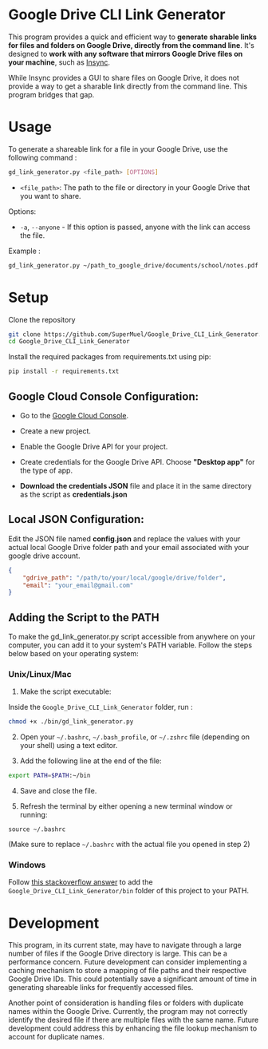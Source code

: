 # Google Drive CLI Link Generator

This program provides a quick and efficient way to **generate sharable links for files and folders on Google Drive, directly from the command line**. It's designed to **work with any software that mirrors Google Drive files on your machine**, such as [Insync](https://www.insynchq.com/).

 While Insync provides a GUI to share files on Google Drive, it does not provide a way to get a sharable link directly from the command line. This program bridges that gap.

# Usage

To generate a shareable link for a file in your Google Drive, use the following command : 
```bash
gd_link_generator.py <file_path> [OPTIONS]
```
- `<file_path>`: The path to the file or directory in your Google Drive that you want to share.

Options:

- `-a`, `--anyone` - If this option is passed, anyone with the link can access the file.

Example : 
```bash
gd_link_generator.py ~/path_to_google_drive/documents/school/notes.pdf -a
```


# Setup

Clone the repository

```bash
git clone https://github.com/SuperMuel/Google_Drive_CLI_Link_Generator.git
cd Google_Drive_CLI_Link_Generator
```

Install the required packages from requirements.txt using pip:

```bash
pip install -r requirements.txt
```
## Google Cloud Console Configuration:

- Go to the [Google Cloud Console](https://console.cloud.google.com).

- Create a new project.

- Enable the Google Drive API for your project.

- Create credentials for the Google Drive API. Choose **"Desktop app"** for the type of app.

- **Download the credentials JSON** file and place it in the same directory as the script as **credentials.json**

## Local JSON Configuration:

Edit the JSON file named **config.json** and replace the values with your actual local Google Drive folder path and your email associated with your google drive account.

```json
{
    "gdrive_path": "/path/to/your/local/google/drive/folder",
    "email": "your_email@gmail.com"
}
```

## Adding the Script to the PATH
To make the gd_link_generator.py script accessible from anywhere on your computer, you can add it to your system's PATH variable. Follow the steps below based on your operating system:


### Unix/Linux/Mac

1. Make the script executable:

Inside the `Google_Drive_CLI_Link_Generator` folder, run :
```bash
chmod +x ./bin/gd_link_generator.py
```
2. Open your `~/.bashrc`, `~/.bash_profile`, or `~/.zshrc` file (depending on your shell) using a text editor.

3. Add the following line at the end of the file:

```bash
export PATH=$PATH:~/bin
```
4. Save and close the file.

5. Refresh the terminal by either opening a new terminal window or running:

```
source ~/.bashrc
```
(Make sure to replace `~/.bashrc` with the actual file you opened in step 2)

### Windows

Follow [this stackoverflow answer](https://stackoverflow.com/questions/44272416/how-to-add-a-folder-to-path-environment-variable-in-windows-10-with-screensho) to add the `Google_Drive_CLI_Link_Generator/bin` folder of this project to your PATH.



# Development 

This program, in its current state, may have to navigate through a large number of files if the Google Drive directory is large. This can be a performance concern. Future development can consider implementing a caching mechanism to store a mapping of file paths and their respective Google Drive IDs. This could potentially save a significant amount of time in generating shareable links for frequently accessed files.

Another point of consideration is handling files or folders with duplicate names within the Google Drive. Currently, the program may not correctly identify the desired file if there are multiple files with the same name. Future development could address this by enhancing the file lookup mechanism to account for duplicate names.



